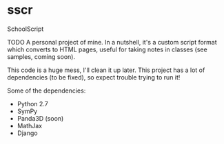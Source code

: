 # sscr
SchoolScript

TODO
A personal project of mine. In a nutshell, it's a custom script format which converts to HTML pages, useful for taking notes in classes (see samples, coming soon).

This code is a huge mess, I'll clean it up later.
This project has a lot of dependencies (to be fixed), so expect trouble trying to run it!

Some of the dependencies:

- Python 2.7
- SymPy
- Panda3D (soon)
- MathJax
- Django
